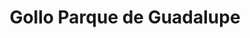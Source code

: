 ---
title: "Gollo Parque de Guadalupe"
url: /guadalupe/gollo-parque-de-guadalupe/
shop: Haushaltsgeräte
---